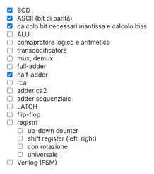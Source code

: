 - [x] BCD
- [x] ASCII (bit di parità)
- [x] calcolo bit necessari mantissa e calcolo bias
- [ ] ALU
- [ ] comapratore logico e aritmetico
- [ ] transcodificatore
- [ ] mux, demux
- [ ] full-adder
- [x] half-adder
- [ ] rca
- [ ] adder ca2
- [ ] adder sequenziale
- [ ] LATCH
- [ ] flip-flop
- [ ] registri
	- [ ] up-down counter
	- [ ] shift register (left, right)
	- [ ] con rotazione
	- [ ] universale
- [ ] Verilog (FSM)